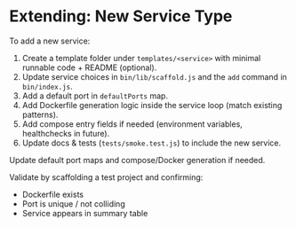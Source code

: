 # Extending: New Service Type

To add a new service:

1. Create a template folder under `templates/<service>` with minimal runnable code + README (optional).
2. Update service choices in `bin/lib/scaffold.js` and the `add` command in `bin/index.js`.
3. Add a default port in `defaultPorts` map.
4. Add Dockerfile generation logic inside the service loop (match existing patterns).
5. Add compose entry fields if needed (environment variables, healthchecks in future).
6. Update docs & tests (`tests/smoke.test.js`) to include the new service.

Update default port maps and compose/Docker generation if needed.

Validate by scaffolding a test project and confirming:
- Dockerfile exists
- Port is unique / not colliding
- Service appears in summary table
